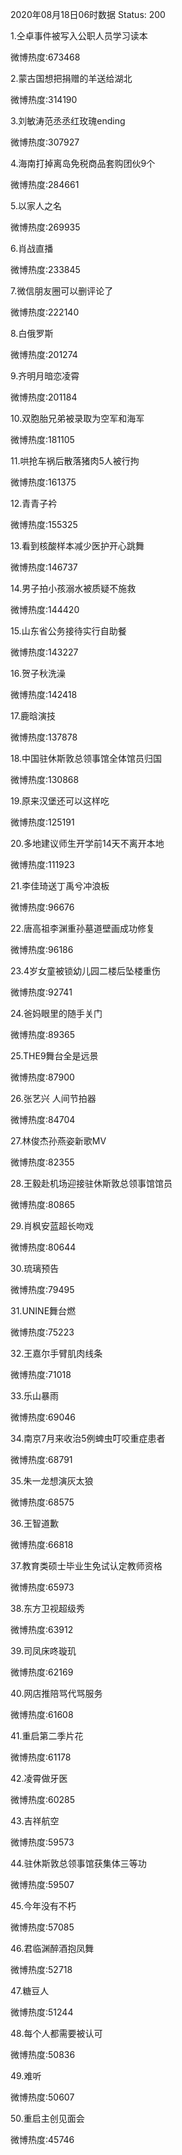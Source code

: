 2020年08月18日06时数据
Status: 200

1.仝卓事件被写入公职人员学习读本

微博热度:673468

2.蒙古国想把捐赠的羊送给湖北

微博热度:314190

3.刘敏涛范丞丞红玫瑰ending

微博热度:307927

4.海南打掉离岛免税商品套购团伙9个

微博热度:284661

5.以家人之名

微博热度:269935

6.肖战直播

微博热度:233845

7.微信朋友圈可以删评论了

微博热度:222140

8.白俄罗斯

微博热度:201274

9.齐明月暗恋凌霄

微博热度:201184

10.双胞胎兄弟被录取为空军和海军

微博热度:181105

11.哄抢车祸后散落猪肉5人被行拘

微博热度:161375

12.青青子衿

微博热度:155325

13.看到核酸样本减少医护开心跳舞

微博热度:146737

14.男子拍小孩溺水被质疑不施救

微博热度:144420

15.山东省公务接待实行自助餐

微博热度:143227

16.贺子秋洗澡

微博热度:142418

17.鹿晗演技

微博热度:137878

18.中国驻休斯敦总领事馆全体馆员归国

微博热度:130868

19.原来汉堡还可以这样吃

微博热度:125191

20.多地建议师生开学前14天不离开本地

微博热度:111923

21.李佳琦送丁禹兮冲浪板

微博热度:96676

22.唐高祖李渊重孙墓道壁画成功修复

微博热度:96186

23.4岁女童被锁幼儿园二楼后坠楼重伤

微博热度:92741

24.爸妈眼里的随手关门

微博热度:89365

25.THE9舞台全是远景

微博热度:87900

26.张艺兴 人间节拍器

微博热度:84704

27.林俊杰孙燕姿新歌MV

微博热度:82355

28.王毅赴机场迎接驻休斯敦总领事馆馆员

微博热度:80865

29.肖枫安蓝超长吻戏

微博热度:80644

30.琉璃预告

微博热度:79495

31.UNINE舞台燃

微博热度:75223

32.王嘉尔手臂肌肉线条

微博热度:71018

33.乐山暴雨

微博热度:69046

34.南京7月来收治5例蜱虫叮咬重症患者

微博热度:68791

35.朱一龙想演灰太狼

微博热度:68575

36.王智道歉

微博热度:66818

37.教育类硕士毕业生免试认定教师资格

微博热度:65973

38.东方卫视超级秀

微博热度:63912

39.司凤床咚璇玑

微博热度:62169

40.网店推陪骂代骂服务

微博热度:61608

41.重启第二季片花

微博热度:61178

42.凌霄做牙医

微博热度:60285

43.吉祥航空

微博热度:59573

44.驻休斯敦总领事馆获集体三等功

微博热度:59507

45.今年没有不朽

微博热度:57085

46.君临渊醉酒抱凤舞

微博热度:52718

47.糖豆人

微博热度:51244

48.每个人都需要被认可

微博热度:50836

49.难听

微博热度:50607

50.重启主创见面会

微博热度:45746

